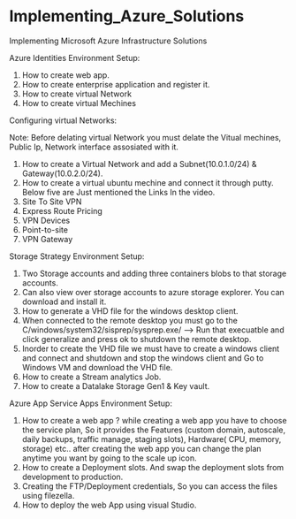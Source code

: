 # Implementing_Azure_Solutions
Implementing Microsoft Azure Infrastructure Solutions

Azure Identities Environment Setup:
1. How to create web app.
2. How to create enterprise application and register it.
3. How to create virtual Network
4. How to create virtual Mechines

Configuring virtual Networks:

Note: Before delating virtual Network you must delate the Vitual mechines, Public Ip, Network interface assosiated with it. 
1. How to create a Virtual Network and add a Subnet(10.0.1.0/24) & Gateway(10.0.2.0/24).
2. How to create a virtual ubuntu mechine and connect it through putty. 
Below five are Just mentioned the Links In the video.
3. Site To Site VPN
4. Express Route Pricing
5. VPN Devices
6. Point-to-site
7. VPN Gateway

Storage Strategy Environment Setup:

1. Two Storage accounts and adding three containers blobs to that storage accounts.
2. Can also view over storage accounts to azure storage explorer. You can download and install it.
3. How to generate a VHD file for the windows desktop client.
4. When connected to the remote desktop you must go to the C/windows/system32/sisprep/sysprep.exe/ --> Run that execuatble and click generalize and press ok to shutdown the remote desktop.
5. Inorder to create the VHD file we must have to create a windows client and connect and shutdown and stop the windows client and Go to Windows VM and download the VHD file.
6. How to create a Stream analytics Job.
7. How to create a Datalake Storage Gen1 & Key vault.

Azure App Service Apps Environment Setup:

1. How to create a web app ? while creating a web app you have to choose the service plan, So it provides the Features (custom domain, autoscale, daily backups, traffic manage, staging slots), Hardware( CPU, memory, storage) etc.. after creating the web app you can change the plan anytime you want by going to the scale up icon. 
2. How to create a Deployment slots. And swap the deployment slots from development to production.
3. Creating the FTP/Deployment credentials, So you can access the files using filezella.
4. How to deploy the web App using visual Studio.
